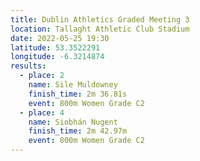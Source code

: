 ```yaml
---
title: Dublin Athletics Graded Meeting 3
location: Tallaght Athletic Club Stadium 
date: 2022-05-25 19:30
latitude: 53.3522291
longitude: -6.3214874
results:
  - place: 2
    name: Sile Muldowney
    finish_time: 2m 36.81s
    event: 800m Women Grade C2
  - place: 4
    name: Siobhán Nugent
    finish_time: 2m 42.97m
    event: 800m Women Grade C2
---
```

